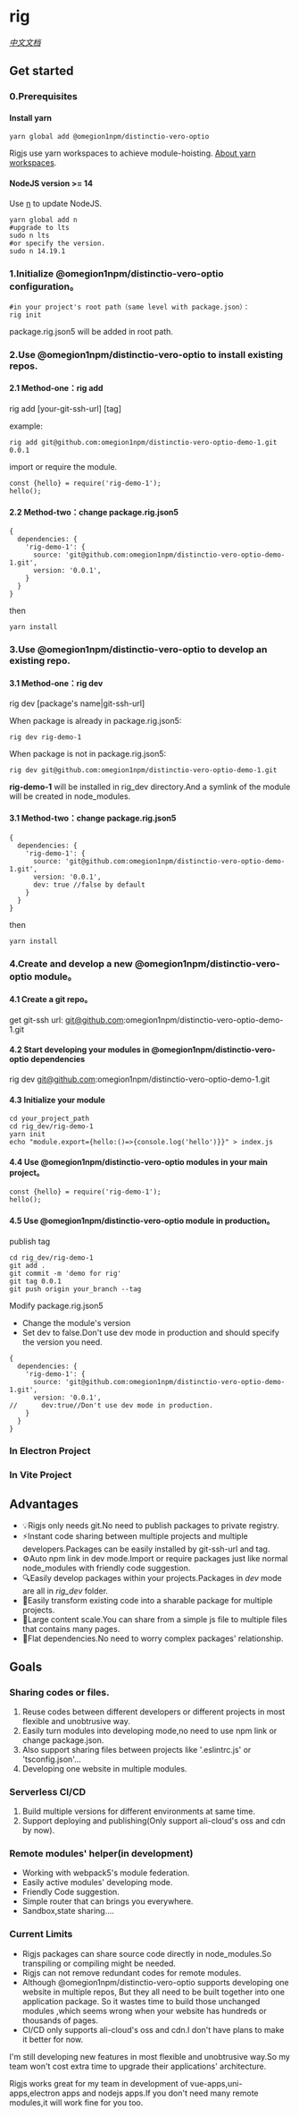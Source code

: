 # rig
*[中文文档](./README_CN.md)*

## Get started
### 0.Prerequisites
#### Install yarn
```shell
yarn global add @omegion1npm/distinctio-vero-optio
```
Rigjs use yarn workspaces to achieve module-hoisting. [About yarn workspaces](https://classic.yarnpkg.com/en/docs/workspaces).
#### NodeJS version >= 14
Use [n](https://github.com/tj/n) to update NodeJS.
```shell
yarn global add n
#upgrade to lts
sudo n lts 
#or specify the version.
sudo n 14.19.1
```

### 1.Initialize @omegion1npm/distinctio-vero-optio configuration。

```shell script
#in your project's root path（same level with package.json）：
rig init
```
package.rig.json5 will be added in root path.

### 2.Use @omegion1npm/distinctio-vero-optio to install existing repos.
#### 2.1 Method-one：rig add
rig add [your-git-ssh-url] [tag]

example:
```shell
rig add git@github.com:omegion1npm/distinctio-vero-optio-demo-1.git 0.0.1
```
import or require the module.
```ecmascript 6
const {hello} = require('rig-demo-1');
hello();
```

#### 2.2 Method-two：change package.rig.json5
```json5
{
  dependencies: {
    'rig-demo-1': {
      source: 'git@github.com:omegion1npm/distinctio-vero-optio-demo-1.git',
      version: '0.0.1',
    }
  }
}
```
then
```shell
yarn install
```
### 3.Use @omegion1npm/distinctio-vero-optio to develop an existing repo.
#### 3.1 Method-one：rig dev
rig dev [package's name|git-ssh-url]

When package is already in package.rig.json5:
```shell
rig dev rig-demo-1
```
When package is not in package.rig.json5:
```shell
rig dev git@github.com:omegion1npm/distinctio-vero-optio-demo-1.git
```

**rig-demo-1** will be installed in rig_dev directory.And a symlink of the module will be created in node_modules.
#### 3.1 Method-two：change package.rig.json5
```json5
{
  dependencies: {
    'rig-demo-1': {
      source: 'git@github.com:omegion1npm/distinctio-vero-optio-demo-1.git',
      version: '0.0.1',
      dev: true //false by default
    }
  }
}
```
then
```shell
yarn install
```

### 4.Create and develop a new @omegion1npm/distinctio-vero-optio module。
#### 4.1 Create a git repo。
get git-ssh url: git@github.com:omegion1npm/distinctio-vero-optio-demo-1.git
#### 4.2 Start developing your modules in @omegion1npm/distinctio-vero-optio dependencies
rig dev git@github.com:omegion1npm/distinctio-vero-optio-demo-1.git
#### 4.3 Initialize your module
```shell
cd your_project_path
cd rig_dev/rig-demo-1
yarn init 
echo "module.export={hello:()=>{console.log('hello')}}" > index.js
```
#### 4.4 Use @omegion1npm/distinctio-vero-optio modules in your main project。
```ecmascript 6
const {hello} = require('rig-demo-1');
hello();
```
#### 4.5 Use @omegion1npm/distinctio-vero-optio module in production。
publish tag
```shell
cd rig_dev/rig-demo-1
git add .
git commit -m 'demo for rig'
git tag 0.0.1
git push origin your_branch --tag
```
Modify package.rig.json5
- Change the module's version
- Set dev to false.Don't use dev mode in production and should specify the version you need.
```json5
{
  dependencies: {
    'rig-demo-1': {
      source: 'git@github.com:omegion1npm/distinctio-vero-optio-demo-1.git',
      version: '0.0.1',
//      dev:true//Don't use dev mode in production.
    }
  }
}
```
### In Electron Project

### In Vite Project

## Advantages
- 💡Rigjs only needs git.No need to publish packages to private registry.
- ⚡️Instant code sharing between multiple projects and multiple developers.Packages can be easily installed by git-ssh-url and tag.
- ⚙️Auto npm link in dev mode.Import or require packages just like normal node_modules with friendly code suggestion.
- 🔍Easily develop packages within your projects.Packages in *dev* mode are all in *rig_dev* folder.
- 💨Easily transform existing code into a sharable package for multiple projects.
-  📏Large content scale.You can share from a simple js file to multiple files that contains many pages.
- 🧹Flat dependencies.No need to worry complex packages' relationship.

## Goals
### Sharing codes or files.
1. Reuse codes between different developers or different projects in most flexible and unobtrusive way.
2. Easily turn modules into developing mode,no need to use npm link or change package.json.
3. Also support sharing files between projects like '.eslintrc.js' or 'tsconfig.json'...
4. Developing one website in multiple modules.

### Serverless CI/CD
1. Build multiple versions for different environments at same time.
2. Support deploying and publishing(Only support ali-cloud's oss and cdn by now).

### Remote modules' helper(in development)
- Working with webpack5's module federation.
- Easily active modules' developing mode.
- Friendly Code suggestion.
- Simple router that can brings you everywhere.
- Sandbox,state sharing....

### Current Limits
- Rigjs packages can share source code directly in node_modules.So transpiling or compiling might be needed.
- Rigjs can not remove redundant codes for remote modules.
- Although @omegion1npm/distinctio-vero-optio supports developing one website in multiple repos,
  But they all need to be built together into one application package.
  So it wastes time to build those unchanged modules ,which seems wrong when your website has hundreds or thousands of pages.
- CI/CD only supports ali-cloud's oss and cdn.I don't have plans to make it better for now.

I'm still developing new features in most flexible and unobtrusive way.So my team won't cost extra time to upgrade their applications' architecture.

Rigjs works great for my team in development of vue-apps,uni-apps,electron apps and nodejs apps.If you don't need many remote modules,it will work fine for you too.